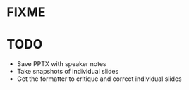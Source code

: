 # FIXME

# TODO

- Save PPTX with speaker notes
- Take snapshots of individual slides
- Get the formatter to critique and correct individual slides
